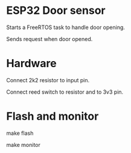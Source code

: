 # ESP32 Door sensor

Starts a FreeRTOS task to handle door opening.

Sends request when door opened.

# Hardware

Connect 2k2 resistor to input pin.

Connect reed switch to resistor and to 3v3 pin.

# Flash and monitor

make flash

make monitor